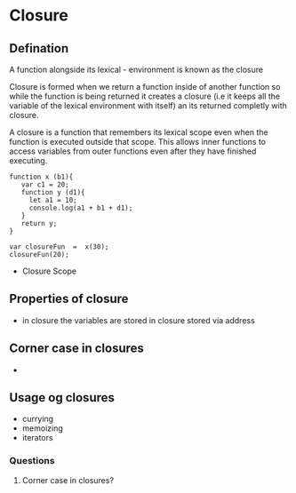 # Closure

## Defination
A function alongside its lexical - environment is known as the closure

Closure is formed when we return a function inside of another function so while the function is being returned it creates a closure (i.e it keeps all the variable of the lexical environment with itself) an its returned completly with closure.

A closure is a function that remembers its lexical scope even when the function is executed outside that scope. This allows inner functions to access variables from outer functions even after they have finished executing.

```
function x (b1){
   var c1 = 20;
   function y (d1){
     let a1 = 10;
     console.log(a1 + b1 + d1);
   }
   return y;
}

var closureFun  =  x(30);
closureFun(20);

```

- Closure Scope 

## Properties of closure
- in closure the variables are stored in closure stored via address

## Corner case in closures
-

## Usage og closures
- currying
- memoizing
- iterators 

### Questions

1. Corner case in closures?